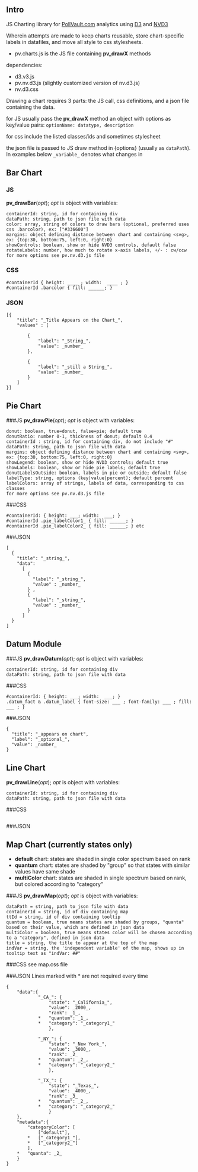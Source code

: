 ## Intro

JS Charting library for [PollVault.com](www.pollvault.com) analytics using [D3](d3js.org) and [NVD3](nvd3js.org)

Wherein attempts are made to keep charts reusable, store chart-specific labels in datafiles, and move all style to css stylesheets.

* pv.charts.js 
is the JS file containing **pv_drawX** methods

dependencies:
* d3.v3.js
* pv.nv.d3.js (slightly customized version of nv.d3.js)
* nv.d3.css

Drawing a chart requires 3 parts: the JS call, css definitions, and a json file containing the data.

for JS usually pass the **pv_drawX** method an object with options as key/value pairs:
`optionName: datatype, description`

for css include the listed classes/ids and sometimes stylesheet

the json file is passed to JS draw method in {options} (usually as `dataPath`).  In examples below `_variable_` denotes what changes in 



## Bar Chart
### JS
**pv_drawBar**(_opt_);  _opt_ is object with variables:
``` 
containerId: string, id for containing div
dataPath: string, path to json file with data
color: array, string of colors to draw bars (optional, preferred uses css .barcolor), ex: ["#336600"]
margins: object defining distance between chart and containing <svg>, ex: {top:30, bottom:75, left:0, right:0}
showControls: boolean, show or hide NVD3 controls, default false
rotateLabels: number, how much to rotate x-axis labels, +/- : cw/ccw
for more options see pv.nv.d3.js file
```

### CSS
```
#containerId { height: ____ ; width:  ____ ; }
#containerId .barcolor { fill: ______; }
```

### JSON
```
[{
	"title": "_Title Appears on the Chart_",
	"values" : [
		
		{
			"label": "_String_",
			"value": _number_
		},
		
		{
			"label": "_still a String_",
			"value": _number_
		}	              	
	]
}]
```



## Pie Chart
###JS
**pv_drawPie**(_opt_);  _opt_ is object with variables:

```
donut: boolean, true=donut, false=pie; default true
donutRatio: number 0-1, thickness of donut; default 0.4
containerId : string, id for containing div, do not include "#"
dataPath: string, path to json file with data
margins: object defining distance between chart and containing <svg>, ex: {top:30, bottom:75, left:0, right:0}
showLegend: boolean, show or hide NVD3 controls; default true
showLabels: boolean, show or hide pie labels; default true
donutLabelsOutside: boolean, labels in pie or outside; default false
labelType: string, options (key|value|percent); default percent
labelColors: array of strings, labels of data, corresponding to css classes 
for more options see pv.nv.d3.js file
```
###CSS
```
#containerId: { height: ___; width:  ___; }
#containerId .pie_labelColor1_ { fill: ______; }
#containerId .pie_labelColor2_ { fill: ______; } etc
```
###JSON
```
[    
  {
    "title": "_string_",
    "data":
      [
        { 
          "label": "_string_",
          "value" : _number_
        } , 
        { 
          "label": "_string_",
          "value" : _number_
        } 
      ]
  }
]
```

## Datum Module
###JS
**pv_drawDatum**(_opt_);  _opt_ is object with variables:
```
containerId: string, id for containing div
dataPath: string, path to json file with data
```
###CSS
```
#containerId: { height: ___; width:  ___; }
.datum_fact & .datum_label { font-size: ___ ; font-family: ___ ; fill: ___ ; }
```
###JSON
```
{
  "title": "_appears on chart",
  "label": "_optional_",
  "value": _number_
}
```


## Line Chart
**pv_drawLine**(_opt_);  _opt_ is object with variables:
```
containerId: string, id for containing div
dataPath: string, path to json file with data
```
###CSS
```

```
###JSON



## Map Chart (currently states only)

* **default** chart: states are shaded in single color spectrum based on rank
* **quantum** chart: states are shaded by "group" so that states with similar values have same shade
* **multiColor** chart: states are shaded in single spectrum based on rank, but colored according to "category"

###JS
**pv_drawMap**(_opt_);  _opt_ is object with variables:
```
dataPath = string, path to json file with data
containerId = string, id of div containing map
ttId = string, id of div containing tooltip
quantum = boolean, true means states are shaded by groups, "quanta" based on their value, which are defined in json data
multiColor = boolean, true means states color will be chosen according to a "category", defined in json data
title = string, the title to appear at the top of the map
indVar = string, the 'independent variable' of the map, shows up in tooltip text as "indVar: ##" 
```


###CSS
see map.css file

###JSON
Lines marked with * are not required every time
```
{
	"data":{
			"_CA_": {
				"state": "_California_",
				"value": _2000_,
				"rank": _1_,
			*	"quantum": _1_,
			*	"category": "_category1_"
				},
			
			"_NY_": {
				"state": "_New York_",
				"value": _3000_,
				"rank": _2_
			*	"quantum": _2_,
			*	"category": "_category2_"
				},

			"_TX_": {
				"state": "_Texas_",
				"value": _4000_,
				"rank": _3_
			*	"quantum": _2_,
			*	"category": "_category2_"
				}
	},
	"metadata":{
		"categoryColor": [
			["default"],
		*	["_category1_"],
		*	["_category2_"]
		],
	*	"quanta": _2_
	}
}
```
